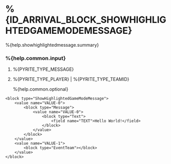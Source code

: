 # %{ID_ARRIVAL_BLOCK_SHOWHIGHLIGHTEDGAMEMODEMESSAGE}

%{help.showhighlightedmessage.summary}

### %{help.common.input}

1. %{PYRITE_TYPE_MESSAGE}
2. %{PYRITE_TYPE_PLAYER} | %{PYRITE_TYPE_TEAMID}

    %{help.common.optional}

```
<block type="ShowHighlightedGameModeMessage">
    <value name="VALUE-0">
        <block type="Message">
            <value name="VALUE-0">
                <block type="Text">
                    <field name="TEXT">Hello World!</field>
                </block>
            </value>
        </block>
    </value>
    <value name="VALUE-1">
        <block type="EventTeam"></block>
    </value>
</block>
```
